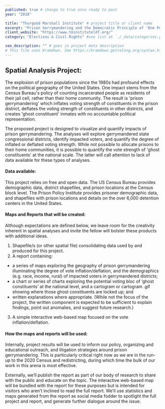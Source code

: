 ```yaml
---
published: true # change to true once ready to post
year: "2018"

title: "Thurgood Marshall Institute" # project title or client name
excerpt: "Prison Gerrymandering and the Democratic Principle of 'One Person, One Vote'" # shows on project list page
client_website: "https://www.tminstituteldf.org/"
category: "Elections & Civil Rights" #see list at `./_data/categories.yml`

seo_description: "" # goes in project meta description
# This file uses Kramdown. See https://kramdown.gettalong.org/syntax.html for syntax
---
```


## Spatial Analysis Project:
The explosion of prison populations since the 1980s had profound effects on the political geography of the United States. One impact stems from the Census Bureau's policy of counting incarcerated people as residents of their jail cell, rather than their home community. The result is 'prison gerrymandering' which inflates voting strength of constituents in the prison district, deflates the voting strength of constituents in other districts, and creates 'ghost constituent' inmates with no accountable political representation.

The proposed project is designed to visualize and quantify impacts of prison gerrymandering. The analyses will explore gerrymandered state congressional districts, identify impacted voters, and quantify the degree of inflated or deflated voting strength. While not possible to allocate prisons to their home communities, it is possible to quantify the vote strength of 'ghost constituents' at the national scale. The latter will call attention to lack of data available for these types of analyses.

#### Data available:
This project relies on free and open data. The US Census Bureau provides demographic data, district shapefiles, and prison locations at the Census block level.
The Prison Policy Institute provides prisoner demographic data, and shapefiles with prison locations and details on the over 6,000 detention centers in the United States.

#### Maps and Reports that will be created:
Although expectations are defined below, we leave room for the creativity inherent in spatial analyses and invite the fellow will bolster these products with additional ideas.
1.	Shapefile/s (or other spatial file) consolidating data used by and produced for this project.
2.	A report containing:
  - a series of maps exploring the geography of prison gerrymandering illuminating the degree of vote inflation/deflation, and the demographics (e.g. race, income, rural) of impacted voters in gerrymandered districts;
  - a chart or series of charts exploring the potential voting bloc of ‘ghost constituents’ at the national level, and a cartogram or cartogram .gif showing where those ghost constituents are locked up; and
  - written explanations where appropriate. (While not the focus of the project, the written component is expected to be sufficient to explain findings, point out anomalies, and suggest future research.)
3.	A simple interactive web-based map focused on the vote inflation/deflation.

#### How the maps and reports will be used:
Internally, project results will be used to inform our policy, organizing and educational outreach, and litigation strategies around prison gerrymandering. This is particularly critical right now as we are in the run-up to the 2020 Census and redistricting, during which time the bulk of our work in this arena is most effective.

Externally, we’ll publish the report as part of our body of research to share with the public and educate on the topic. The interactive web-based map will be bundled with the report for these purposes but is intended for visitors who aren’t inclined to read the full report. We’ll use statistics and maps generated from the report as social media fodder to spotlight the full project and report, and generate further dialogue around the issue.
